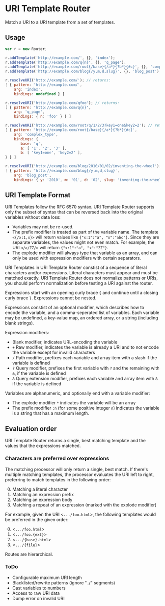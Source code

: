 
# URI Template Router

Match a URI to a URI template from a set of templates.

## Usage

```javascript
var r = new Router;

r.addTemplate('http://example.com/', {}, 'index');
r.addTemplate('http://example.com/q{n}', {}, 'q_page');
r.addTemplate('http://example.com/root{/base}{/a*}{?b*}{#c}', {}, 'complex_type');
r.addTemplate('http://example.com/blog{/y,m,d,slug}', {}, 'blog_post');

r.resolveURI('http://example.com/'); // returns:
[ { pattern: 'http://example.com/',
    arg: 'index',
    bindings: undefined } ]

r.resolveURI('http://example.com/qfoo'); // returns:
[ { pattern: 'http://example.com/q{n}',
    arg: 'q_page',
    bindings: { n: 'foo' } } ]

r.resolveURI('http://example.com/root/q/1/2/3?key1=one&key2=2'); // returns:
[ { pattern: 'http://example.com/root{/base}{/a*}{?b*}{#c}',
    arg: 'complex_type',
    bindings: {
       base: 'q',
       a: [ '1', '2', '3' ],
       b: [ 'key1=one', 'key2=2' ],
} } ]

r.resolveURI('http://example.com/blog/2010/01/02/inventing-the-wheel'); // returns:
[ { pattern: 'http://example.com/blog{/y,m,d,slug}',
    arg: 'blog_post',
    bindings: { y: '2010', m: '01', d: '02', slug: 'inventing-the-wheel' } } ]
```

## URI Template Format

URI Templates follow the RFC 6570 syntax. URI Template Router supports only the subset of syntax that can be reversed back into the original variables without data loss:

* Variables may not be re-used.
* The prefix modifier is treated as part of the variable name. The template `<{/x:1,x}>` will return values like `{"x:1":"a", "x":"abc"}`. Since they are separate variables, the values might not even match. For example, the URI `</a/ZZ/>` will return `{"x:1":"a", "x":"ZZ"}`.
* The explode modifier will always type that variable as an array, and can only be used with expression modifiers with certain separators.

URI Templates in URI Template Router constist of a sequence of literal characters and/or expressions. Literal characters must appear and must be matched exactly. URI Template Router does not normalize patterns or URIs, you should perform normalization before testing a URI against the router.

Expressions start with an opening curly brace `{` and continue until a closing curly brace `}`. Expressions cannot be nested.

Expressions constist of an optional modifier, which describes how to encode the variable, and a comma-seperated list of variables. Each variable may be undefined, a key-value map, an ordered array, or a string (including blank strings).

Expression modifiers:

* Blank modifier, indicates URL-encoding the variable
* `+` Raw modifier, indicates the variable is already a URI and to not encode the variable except for invalid characters
* `/` Path modifier, prefixes each variable and array item with a slash if the variable is defined
* `?` Query modifier, prefixes the first variable with `?` and the remaining with `&`, if the variable is defined
* `&` Query extension modifier, prefixes each variable and array item with `&` if the variable is defined

Variables are alphanumeric, and optionally end with a variable modifier:

* The explode modifier `*` indicates the variable will be an array
* The prefix modifier `:n` (for some positive integer `n`) indicates the variable is a string that has a maximum length.

## Evaluation order

URI Template Router returns a single, best matching template and the values that the expressions matched.

### Characters are preferred over expressions

The matching processor will only return a single, best match. If there's multiple matching templates, the processor evaluates the URI left to right, preferring to match templates in the following order:

0. Matching a literal character
0. Matching an expression prefix
0. Matching an expression body
0. Matching a repeat of an expression (marked with the explode modifier)

For example, given the URI <`.../foo.html`>, the following templates would be preferred in the given order:

0. <`.../foo.html`>
0. <`.../foo.{ext}`>
0. <`.../{base}.html`>
0. <`.../{file}`>

Routes are hierarchical.


### ToDo

* Configurable maximum URI length
* Blacklisted/rewrite patterns (ignore "../" segments)
* Cast variables to numbers
* Access to raw URI data
* Dump error on invalid URI
